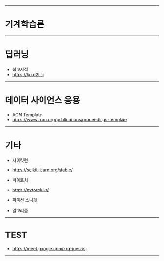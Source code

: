 

---

# 기계학습론

---

# 딥러닝

+ 참고서적
+ https://ko.d2l.ai

---

# 데이터 사이언스 응용 

+ ACM Template
+ https://www.acm.org/publications/proceedings-template

---

# 기타

+ 사이킷런
+ https://scikit-learn.org/stable/

+ 파이토치
+ https://pytorch.kr/

+ 파이선 스니펫 

+ 알고리즘 

---

# TEST

+ https://meet.google.com/krq-jues-isj

---
